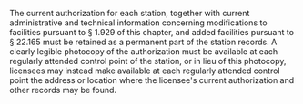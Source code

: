 The current authorization for each station, together with current administrative and technical information concerning modifications to facilities pursuant to § 1.929 of this chapter, and added facilities pursuant to § 22.165 must be retained as a permanent part of the station records. A clearly legible photocopy of the authorization must be available at each regularly attended control point of the station, or in lieu of this photocopy, licensees may instead make available at each regularly attended control point the address or location where the licensee's current authorization and other records may be found.

